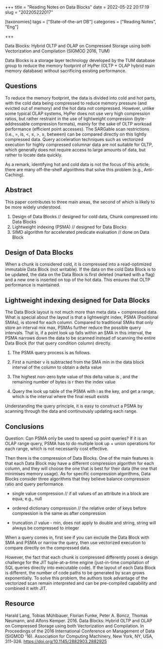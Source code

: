 +++
title = "Reading Notes on Data Blocks"
date = 2022-05-22 20:17:19
slug = "202205222017"

[taxonomies]
tags = ["State-of-the-art DB"]
categories =  ["Reading Notes", "Eng"]

+++

Data Blocks: Hybrid OLTP and OLAP on Compressed Storage using both Vectorization and Compilation (SIGMOD 2016, TUM)

<!-- more -->

Data Blocks is a storage layer technology developed by the TUM database group to reduce the memory footprint of HyPer (OLTP + OLAP hybrid main memory database) without sacrificing existing performance.

## Questions

To reduce the memory footprint, the data is divided into cold and hot parts, with the cold data being compressed to reduce memory pressure (and evicted out of memory) and the hot data not compressed. However, unlike some typical OLAP systems, HyPer does not use very high compression ratios, but rather restraint in the use of lightweight compression (byte-addressable compression formats), mainly for the sake of OLTP workoad performance (efficient point accesses). The SARGable scan restrictions (i.e., =, is, <, ≤, >, ≥, between) can be compared directly on this lightly compressed data. Query acceleration techniques such as vectorized execution for highly compressed columnar data are not suitable for OLTP, which generally does not require access to large amounts of data, but rather to locate data quickly.

As a remark, identifying hot and cold data is not the focus of this article; there are many off-the-shelf algorithms that solve this problem (e.g., Anti-Caching).

## Abstract

This paper contributes to three main areas, the second of which is likely to be more widely understood.

1. Design of Data Blocks // designed for cold data, Chunk compressed into Data Blocks
2. Lightweight indexing (PSMA) // designed for Data Blocks
3. SIMD algorithm for accelerated predicate evaluation // done on Data Block

## Design of Data Blocks

When a chunk is considered cold, it is compressed into a read-optimized immutable Data Block (not writable). If the data on the cold Data Block is to be updated, the data on the Data Block is first deleted (marked with a flag) and a new one is inserted on top of the hot data. This ensures that OLTP performance is maintained.

## Lightweight indexing designed for Data Blocks

The Data Block layout is not much more than meta data + compressed data. What is special about the layout is that a lightweight index, PSMA (Positional SMAs), is stored for each column. Compared to traditional SMAs that only store an interval mix max, PSMAs further reduce the possible query intervals. That is, if a point look up falls within an SMA in this interval, the PSMA narrows down the data to be scanned instead of scanning the entire Data Block (for that query condition column) directly.

1. The PSMA query process is as follows.

2. First a number v is subtracted from the SMA min in the data block interval of the column to obtain a delta value 
3. The highest non-zero byte value of this delta value is , and the remaining number of bytes is r
   then the index value 
4. Query the look up table of the PSMA with i as the key, and get a range, which is the interval where the final result exists

Understanding the query principle, it is easy to construct a PSMA by scanning through the data and continuously updating each range.

## Conclusions

Question: Can PSMA only be used to speed up point queries? If it is an OLAP range query, PSMA has to do multiple look up + union operations for each range, which is not necessarily cost effective.

Then there is the compression of Data Blocks. One of the main features is that each Data Block may have a different compression algorithm for each column, and they will choose the one that is best for their data (the one that minimises memory usage). As for specific compression algorithms, Data Blocks consider three algorithms that they believe balance compression ratio and query performance.

- single value compression // if all values of an attribute in a block are equa, e.g., null

- ordered dictionary compression // the relative order of keys before compression is the same as after compression
- truncation // value - min, does not apply to double and string, string will always be compressed to integer

When a query comes in, first see if you can exclude the Data Block with SMA and PSMA or narrow the query, then use vectorized execution to compare directly on the compressed data.

However, the fact that each chunk is compressed differently poses a design challenge for the JIT tuple-at-a-time engine (just-in-time compilation of SQL queries directly into executable code). If the layout of each Data Block is different, the number of code paths to be generated by scan grows exponentially. To solve this problem, the authors took advantage of the vectorized scan remain interpreted and can be pre-compiled capability and combined it with JIT.

## Resource

Harald Lang, Tobias Mühlbauer, Florian Funke, Peter A. Boncz, Thomas Neumann, and Alfons Kemper. 2016. Data Blocks: Hybrid OLTP and OLAP on Compressed Storage using both Vectorization and Compilation. In Proceedings of the 2016 International Conference on Management of Data (SIGMOD '16). Association for Computing Machinery, New York, NY, USA, 311–326. https://doi.org/10.1145/2882903.2882925

